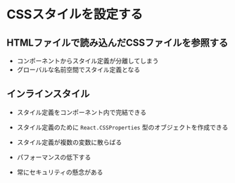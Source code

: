 # CSSスタイルを設定する

## HTMLファイルで読み込んだCSSファイルを参照する

- コンポーネントからスタイル定義が分離してしまう
- グローバルな名前空間でスタイル定義となる

## インラインスタイル

- スタイル定義をコンポーネント内で完結できる
- スタイル定義のために `React.CSSProperties` 型のオブジェクトを作成できる

- スタイル定義が複数の変数に散らばる
- パフォーマンスの低下する
- 常にセキュリティの懸念がある
